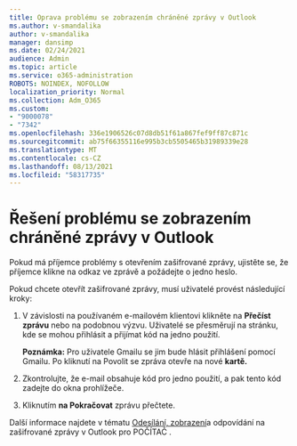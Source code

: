 ```yaml
---
title: Oprava problému se zobrazením chráněné zprávy v Outlook
ms.author: v-smandalika
author: v-smandalika
manager: dansimp
ms.date: 02/24/2021
audience: Admin
ms.topic: article
ms.service: o365-administration
ROBOTS: NOINDEX, NOFOLLOW
localization_priority: Normal
ms.collection: Adm_O365
ms.custom:
- "9000078"
- "7342"
ms.openlocfilehash: 336e1906526c07d8db51f61a867fef9ff87c871c
ms.sourcegitcommit: ab75f66355116e995b3cb5505465b31989339e28
ms.translationtype: MT
ms.contentlocale: cs-CZ
ms.lasthandoff: 08/13/2021
ms.locfileid: "58317735"
---
```

# <a name="fix-problem-of-viewing-protected-message-in-outlook"></a>Řešení problému se zobrazením chráněné zprávy v Outlook

Pokud má příjemce problémy s otevřením zašifrované zprávy, ujistěte se, že příjemce klikne na odkaz ve zprávě a požádejte o jedno heslo.

Pokud chcete otevřít zašifrované zprávy, musí uživatelé provést následující kroky:

1. V závislosti na používaném e-mailovém klientovi klikněte na **Přečíst zprávu** nebo na podobnou výzvu. Uživatelé se přesměrují na stránku, kde se mohou přihlásit a přijímat kód na jedno použití.

    **Poznámka:** Pro uživatele Gmailu se jim bude hlásit přihlášení pomocí Gmailu. Po kliknutí na Povolit se zpráva otevře na nové **kartě.**

2. Zkontrolujte, že e-mail obsahuje kód pro jedno použití, a pak tento kód zadejte do okna prohlížeče.

3. Kliknutím **na Pokračovat** zprávu přečtete.

Další informace najdete v tématu [Odesílání, zobrazení](https://support.microsoft.com/topic/send-view-and-reply-to-encrypted-messages-in-outlook-for-pc-eaa43495-9bbb-4fca-922a-df90dee51980)a odpovídání na zašifrované zprávy v Outlook pro POČÍTAČ .


